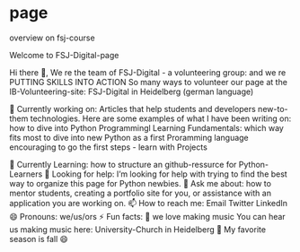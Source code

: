# page
overview on fsj-course


Welcome to FSJ-Digital-page

Hi there 👋, We re the team of FSJ-Digital - a volunteering group: and we re PUTTING SKILLS INTO ACTION So many ways to volunteer
our page at the IB-Volunteering-site: FSJ-Digital in Heidelberg (german language)

🔭 Currently working on: Articles that help students and developers new-to-them technologies. Here are some examples of what I have been writing on:
           how to dive into Python Programmingl
           Learning Fundamentals: which way fits most to dive into new
           Python as a first Proramming language
           encouraging to go the first steps - learn with Projects

🌱 Currently Learning: how to structure an github-ressurce for Python-Learners
🤔 Looking for help: I’m looking for help with trying to find the best way to organize this page for Python newbies.
💬 Ask me about: how to mentor students, creating a portfolio site for you, or assistance with an application you are working on.
📫 How to reach me:
           Email
           Twitter
           LinkedIn
😄 Pronouns: we/us/ors
⚡ Fun facts:
           :musical_note: we love making music You can hear us making music here: University-Church in Heidelberg
           :fallen_leaf: My favorite season is fall :smile:

